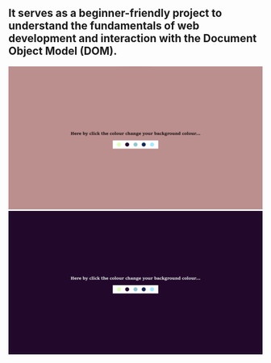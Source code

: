 ##  It serves as a beginner-friendly project to understand the fundamentals of web development and interaction with the Document Object Model (DOM).

<img src="https://github.com/nithishsenthilkumar/background_colour_change/blob/main/image1.png">
<img src="https://github.com/nithishsenthilkumar/background_colour_change/blob/main/image2.png">
